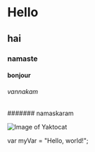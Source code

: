 # Hello
## hai
### namaste
#### bonjour
###### vannakam
####### namaskaram


![Image of Yaktocat](https://octodex.github.com/images/yaktocat.png)

var myVar = "Hello, world!";





